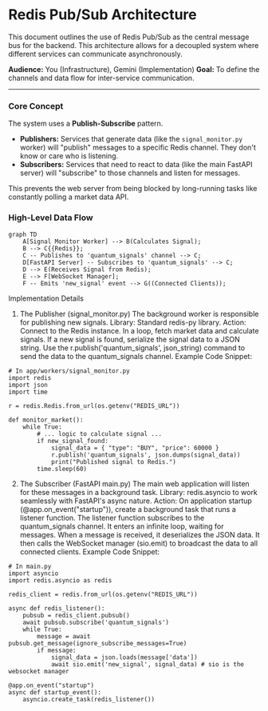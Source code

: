# Redis Pub/Sub Architecture

This document outlines the use of Redis Pub/Sub as the central message bus for the backend. This architecture allows for a decoupled system where different services can communicate asynchronously.

**Audience:** You (Infrastructure), Gemini (Implementation)
**Goal:** To define the channels and data flow for inter-service communication.

---

### Core Concept

The system uses a **Publish-Subscribe** pattern.

*   **Publishers:** Services that generate data (like the `signal_monitor.py` worker) will "publish" messages to a specific Redis channel. They don't know or care who is listening.
*   **Subscribers:** Services that need to react to data (like the main FastAPI server) will "subscribe" to those channels and listen for messages.

This prevents the web server from being blocked by long-running tasks like constantly polling a market data API.

### High-Level Data Flow

```mermaid
graph TD
    A[Signal Monitor Worker] --> B(Calculates Signal);
    B --> C{{Redis}};
    C -- Publishes to 'quantum_signals' channel --> C;
    D[FastAPI Server] -- Subscribes to 'quantum_signals' --> C;
    D --> E(Receives Signal from Redis);
    E --> F[WebSocket Manager];
    F -- Emits 'new_signal' event --> G((Connected Clients));
```

Implementation Details
1. The Publisher (signal_monitor.py)
The background worker is responsible for publishing new signals.
Library: Standard redis-py library.
Action:
Connect to the Redis instance.
In a loop, fetch market data and calculate signals.
If a new signal is found, serialize the signal data to a JSON string.
Use the r.publish('quantum_signals', json_string) command to send the data to the quantum_signals channel.
Example Code Snippet:

```mermaid
# In app/workers/signal_monitor.py
import redis
import json
import time

r = redis.Redis.from_url(os.getenv("REDIS_URL"))

def monitor_market():
    while True:
        # ... logic to calculate signal ...
        if new_signal_found:
            signal_data = { "type": "BUY", "price": 60000 }
            r.publish('quantum_signals', json.dumps(signal_data))
            print("Published signal to Redis.")
        time.sleep(60)
```

2. The Subscriber (FastAPI main.py)
The main web application will listen for these messages in a background task.
Library: redis.asyncio to work seamlessly with FastAPI's async nature.
Action:
On application startup (@app.on_event("startup")), create a background task that runs a listener function.
The listener function subscribes to the quantum_signals channel.
It enters an infinite loop, waiting for messages.
When a message is received, it deserializes the JSON data.
It then calls the WebSocket manager (sio.emit) to broadcast the data to all connected clients.
Example Code Snippet:

```mermaid
# In main.py
import asyncio
import redis.asyncio as redis

redis_client = redis.from_url(os.getenv("REDIS_URL"))

async def redis_listener():
    pubsub = redis_client.pubsub()
    await pubsub.subscribe('quantum_signals')
    while True:
        message = await pubsub.get_message(ignore_subscribe_messages=True)
        if message:
            signal_data = json.loads(message['data'])
            await sio.emit('new_signal', signal_data) # sio is the websocket manager

@app.on_event("startup")
async def startup_event():
    asyncio.create_task(redis_listener())
```
